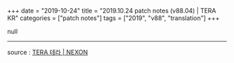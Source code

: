 +++
date = "2019-10-24"
title = "2019.10.24 patch notes (v88.04) | TERA KR"
categories = ["patch notes"]
tags = ["2019", "v88", "translation"]
+++

null

----

source : [TERA 테라 | NEXON](http://tera.nexon.com/news/update/view.aspx?n4articlesn=414)
